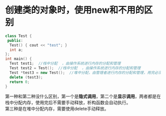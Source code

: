 # 创建类的对象时，使用new和不用的区别
```cpp
class Test {
 public:
  Test() { cout << "test"; }
  int a;
};
int main() {
  Test test1;  //栈中分配  ，由操作系统进行内存的分配和管理
  Test test2 = Test();  //栈中分配  ，由操作系统进行内存的分配和管理
  Test *test3 = new Test();  //堆中分配，由管理者进行内存的分配和管理，用完必须delete()，否则可能造成内存泄漏
  delete (test3);
  return 0;
}
```
第一种和第二种没什么区别，第一个是**隐式调用**，第二个是**显示调用**，两者都是在栈中分配内存，使用完后不需要手动释放，析构函数会自动执行。  
第三种是在堆中分配内存，需要使用delete手动释放。